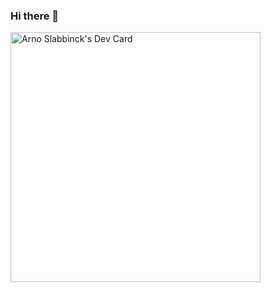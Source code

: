 ### Hi there 👋

<!--
**ArnoSlabbinck/ArnoSlabbinck** is a ✨ _special_ ✨ repository because its `README.md` (this file) appears on your GitHub profile.

Here are some ideas to get you started:

- 🔭 I’m currently working on ...
- 🌱 I’m currently learning ...
- 👯 I’m looking to collaborate on ...
- 🤔 I’m looking for help with ...
- 💬 Ask me about ...
- 📫 How to reach me: ...
- 😄 Pronouns: ...
- ⚡ Fun fact: ...
-->
<a href="https://app.daily.dev/IAmDarkseid"><img src="https://api.daily.dev/devcards/d3977145dc9d42adb882c5b6cc34a591.png?r=7pd" width="400" alt="Arno Slabbinck's Dev Card"/></a>
